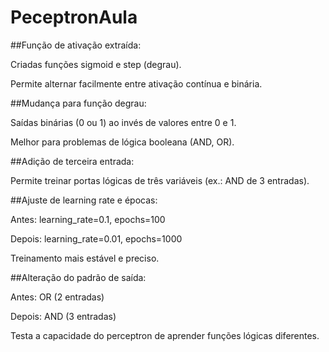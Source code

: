 # PeceptronAula

##Função de ativação extraída:

Criadas funções sigmoid e step (degrau).

Permite alternar facilmente entre ativação contínua e binária.

##Mudança para função degrau:

Saídas binárias (0 ou 1) ao invés de valores entre 0 e 1.

Melhor para problemas de lógica booleana (AND, OR).

##Adição de terceira entrada:

Permite treinar portas lógicas de três variáveis (ex.: AND de 3 entradas).

##Ajuste de learning rate e épocas:

Antes: learning_rate=0.1, epochs=100

Depois: learning_rate=0.01, epochs=1000

Treinamento mais estável e preciso.

##Alteração do padrão de saída:

Antes: OR (2 entradas)

Depois: AND (3 entradas)

Testa a capacidade do perceptron de aprender funções lógicas diferentes.
